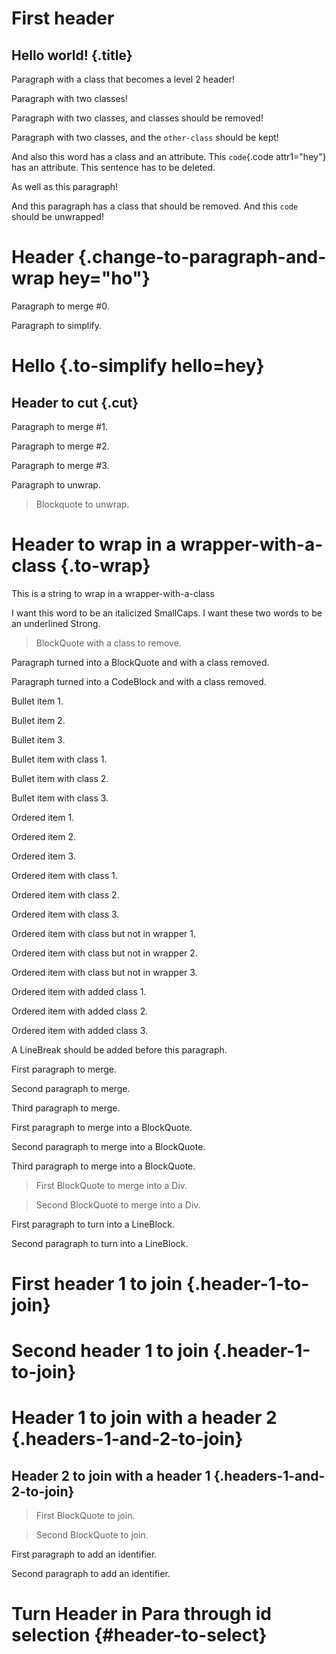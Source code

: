 # First header

## Hello world! {.title}

<div class="paragraph-with-a-class" wrapper=1>

Paragraph with a class that becomes a level 2 header!

</div>

<div class="paragraph-with-another-class and-another" ble="ble" wrapper=1>

Paragraph with two classes!

</div>

<div class="class-to-remove-with-false other-class" wrapper=1>

Paragraph with two classes, and classes should be removed!

</div>

<div class="class-to-remove-with-empty-string other-class" wrapper=1>

Paragraph with two classes, and the `other-class` should be kept!

</div>

And also this <span class="word-with-a-class" bli="blo">word</span> has a class and an attribute. This `code`{.code attr1="hey"} has an attribute. <span class="delete">This sentence has to be deleted.</span>

<div class="delete" wrapper=1>

As well as this paragraph!

</div>

<div class="remove-class" wrapper=1>

And this paragraph has a class that should be removed. And this `code` should be unwrapped!

</div>

# Header {.change-to-paragraph-and-wrap hey="ho"}

<div class="to-join" wrapper=1>

Paragraph to merge #0.

</div>

<div class="to-simplify" wrapper=1 hello=hey>

Paragraph to simplify.

</div>

# Hello {.to-simplify hello=hey}

## Header to cut {.cut}

<div class="to-join" wrapper=1>

Paragraph to merge #1.

</div>

<div class="to-join" wrapper=1>

Paragraph to merge #2.

</div>

<div class="to-join" wrapper=1>

Paragraph to merge #3.

</div>

<div class="to-unwrap" wrapper="1">

Paragraph to unwrap.

</div>

<div class="to-unwrap">

> Blockquote to unwrap.

</div>

# Header to wrap in a wrapper-with-a-class {.to-wrap}

This is a <span class="to-wrap">string</span> to wrap in a wrapper-with-a-class

I want this <span class="to-small-caps-wrapped-in-italics">word</span> to be an italicized SmallCaps. I want these <span class="to-strong-wrapped-in-underline">two words</span> to be an underlined Strong.

<div class="blockquote-with-a-class-to-remove" wrapper=1>

> BlockQuote with a class to remove.

</div>

<div class="paragraph-turned-blockquote-class-removed
" wrapper=1>

Paragraph turned into a BlockQuote and with a class removed.

</div>

<div class="paragraph-turned-codeblock-class-removed
" wrapper=1>

Paragraph turned into a CodeBlock and with a class removed.

</div>

<div class="paragraph-list-item-to-turn-into-bulletlist" wrapper=1>

Bullet item 1.

</div>

<div class="paragraph-list-item-to-turn-into-bulletlist" wrapper=1>

Bullet item 2.

</div>

<div class="paragraph-list-item-to-turn-into-bulletlist" wrapper=1>

Bullet item 3.

</div>

<div class="paragraph-list-item-with-class-to-turn-into-bulletlist" wrapper=1>

Bullet item with class 1.

</div>

<div class="paragraph-list-item-with-class-to-turn-into-bulletlist" wrapper=1>

Bullet item with class 2.

</div>

<div class="paragraph-list-item-with-class-to-turn-into-bulletlist" wrapper=1>

Bullet item with class 3.

</div>

<div class="paragraph-list-item-to-turn-into-orderedlist" wrapper=1>

Ordered item 1.

</div>

<div class="paragraph-list-item-to-turn-into-orderedlist" wrapper=1>

Ordered item 2.

</div>

<div class="paragraph-list-item-to-turn-into-orderedlist" wrapper=1>

Ordered item 3.

</div>

<div class="paragraph-list-item-with-class-to-turn-into-orderedlist" wrapper=1>

Ordered item with class 1.

</div>

<div class="paragraph-list-item-with-class-to-turn-into-orderedlist" wrapper=1>

Ordered item with class 2.

</div>

<div class="paragraph-list-item-with-class-to-turn-into-orderedlist" wrapper=1>

Ordered item with class 3.

</div>

<div class="paragraph-list-item-with-class-to-turn-into-orderedlist">

Ordered item with class but not in wrapper 1.

</div>

<div class="paragraph-list-item-with-class-to-turn-into-orderedlist">

Ordered item with class but not in wrapper 2.

</div>

<div class="paragraph-list-item-with-class-to-turn-into-orderedlist">

Ordered item with class but not in wrapper 3.

</div>

<div class="paragraph-list-item-with-added-class-to-turn-into-orderedlist" wrapper=1>

Ordered item with added class 1.

</div>

<div class="paragraph-list-item-with-added-class-to-turn-into-orderedlist" wrapper=1>

Ordered item with added class 2.

</div>

<div class="paragraph-list-item-with-added-class-to-turn-into-orderedlist" wrapper=1>

Ordered item with added class 3.

</div>

<div class="insert-linebreak-before" wrapper=1>

A LineBreak should be added before this paragraph.

</div>

<div class="para-to-merge" wrapper=1>

First paragraph to merge.

</div>

<div class="para-to-merge" wrapper=1>

Second paragraph to merge.

</div>

<div class="para-to-merge" wrapper=1>

Third paragraph to merge.

</div>

<div class="para-to-merge-into-blockquote-with-wrapper" wrapper=1>

First paragraph to merge into a BlockQuote.

</div>

<div class="para-to-merge-into-blockquote-with-wrapper" wrapper=1>

Second paragraph to merge into a BlockQuote.

</div>

<div class="para-to-merge-into-blockquote-with-wrapper" wrapper=1>

Third paragraph to merge into a BlockQuote.

</div>

<div class="blockquote-to-merge-into-div-with-wrapper" wrapper=1>

> First BlockQuote to merge into a Div.

</div>

<div class="blockquote-to-merge-into-div-with-wrapper" wrapper=1>

> Second BlockQuote to merge into a Div.

</div>

<div class="para-to-turn-into-lineblock" wrapper=1>

First paragraph to turn into a LineBlock.

</div>

<div class="para-to-turn-into-lineblock" wrapper=1>

Second paragraph to turn into a LineBlock.

</div>

# First header 1 to join {.header-1-to-join}

# Second header 1 to join {.header-1-to-join}

# Header 1 to join with a header 2 {.headers-1-and-2-to-join}

## Header 2 to join with a header 1 {.headers-1-and-2-to-join}

<div class="blockquote-to-join" wrapper=1>

> First BlockQuote to join.

</div>

<div class="blockquote-to-join" wrapper=1>

> Second BlockQuote to join.

</div>

<div class="para-to-add-id" wrapper=1>

First paragraph to add an identifier.

</div>

<div class="para-to-add-id" wrapper=1>

Second paragraph to add an identifier.

</div>

# Turn Header in Para through id selection {#header-to-select}